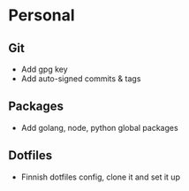 # Personal

## Git
 - Add gpg key
 - Add auto-signed commits & tags

## Packages
 - Add golang, node, python global packages

## Dotfiles
 - Finnish dotfiles config, clone it and set it up